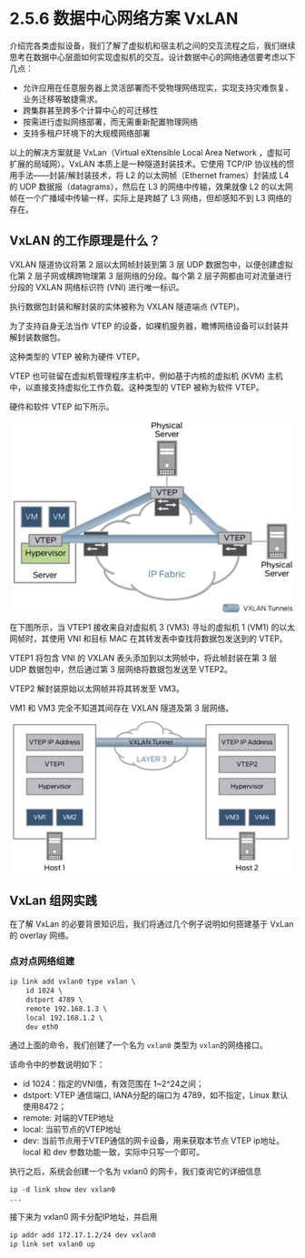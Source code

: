 # 2.5.6 数据中心网络方案 VxLAN

介绍完各类虚拟设备，我们了解了虚拟机和宿主机之间的交互流程之后，我们继续思考在数据中心层面如何实现虚拟机的交互。设计数据中心的网络通信要考虑以下几点：

- 允许应用在任意服务器上灵活部署而不受物理网络现实，实现支持灾难恢复、业务迁移等敏捷需求。
- 跨集群甚至跨多个计算中心的可迁移性
- 按需进行虚拟网络部署，而无需重新配置物理网络
- 支持多租户环境下的大规模网络部署

以上的解决方案就是 VxLan（Virtual eXtensible Local Area Network ，虚拟可扩展的局域网）。VxLAN 本质上是一种隧道封装技术。它使用 TCP/IP 协议栈的惯用手法——封装/解封装技术，将 L2 的以太网帧（Ethernet frames）封装成 L4 的 UDP 数据报（datagrams），然后在 L3 的网络中传输，效果就像 L2 的以太网帧在一个广播域中传输一样，实际上是跨越了 L3 网络，但却感知不到 L3 网络的存在。


## VxLAN 的工作原理是什么？

VXLAN 隧道协议将第 2 层以太网帧封装到第 3 层 UDP 数据包中，以便创建虚拟化第 2 层子网或横跨物理第 3 层网络的分段。每个第 2 层子网都由可对流量进行分段的 VXLAN 网络标识符 (VNI) 进行唯一标识。

执行数据包封装和解封装的实体被称为 VXLAN 隧道端点 (VTEP)。

为了支持自身无法当作 VTEP 的设备，如裸机服务器，瞻博网络设备可以封装并解封装数据包。

这种类型的 VTEP 被称为硬件 VTEP。

VTEP 也可驻留在虚拟机管理程序主机中，例如基于内核的虚拟机 (KVM) 主机中，以直接支持虚拟化工作负载。这种类型的 VTEP 被称为软件 VTEP。

硬件和软件 VTEP 如下所示。

<div  align="center">
	<img src="../assets/vxlan-1.png" width = "500"  align=center />
</div>

在下图所示，当 VTEP1 接收来自对虚拟机 3 (VM3) 寻址的虚拟机 1 (VM1) 的以太网帧时，其使用 VNI 和目标 MAC 在其转发表中查找将数据包发送到的 VTEP。

VTEP1 将包含 VNI 的 VXLAN 表头添加到以太网帧中，将此帧封装在第 3 层 UDP 数据包中，然后通过第 3 层网络将数据包发送至 VTEP2。

VTEP2 解封装原始以太网帧并将其转发至 VM3。

VM1 和 VM3 完全不知道其间存在 VXLAN 隧道及第 3 层网络。

<div  align="center">
	<img src="../assets/vxlan-2.png" width = "500"  align=center />
</div>

## VxLan 组网实践

在了解 VxLan 的必要背景知识后，我们将通过几个例子说明如何搭建基于 VxLan 的 overlay 网络。

### 点对点网络组建

```
ip link add vxlan0 type vxlan \
	id 1024 \
	dstport 4789 \
	remote 192.168.1.3 \
	local 192.168.1.2 \
	dev eth0
```

通过上面的命令，我们创建了一个名为 `vxlan0` 类型为 `vxlan`的网络接口。

该命令中的参数说明如下：

- id 1024：指定的VNI值，有效范围在 1~2^24之间；
- dstport: VTEP 通信端口, IANA分配的端口为 4789，如不指定，Linux 默认使用8472；
- remote: 对端的VTEP地址
- local: 当前节点的VTEP地址
- dev: 当前节点用于VTEP通信的网卡设备，用来获取本节点 VTEP ip地址。local 和 dev 参数功能一致，实际中只写一个即可。

执行之后，系统会创建一个名为 vxlan0 的网卡，我们查询它的详细信息

```
ip -d link show dev vxlan0
...
```

接下来为 vxlan0 网卡分配IP地址，并启用

```
ip addr add 172.17.1.2/24 dev vxlan0
ip link set vxlan0 up
```


